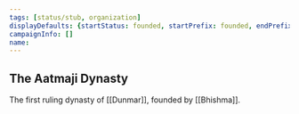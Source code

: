 ```yaml
---
tags: [status/stub, organization]
displayDefaults: {startStatus: founded, startPrefix: founded, endPrefix: disbanded, endStatus: disbanded}
campaignInfo: []
name:
---
```


## The Aatmaji Dynasty

The first ruling dynasty of [[Dunmar]], founded by [[Bhishma]]. 